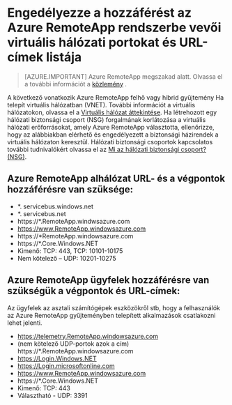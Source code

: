 
<properties
    pageTitle="Lista portokat és az URL-címek whitelist az Azure RemoteApp rendszerbe a virtuális ügyfélhálózat |} Microsoft Azure"
    description="Megtudhatja, hogy mely portokat és az URL-címek kell konfigurálása az Azure RemoteApp keresztüli kommunikációt."
    services="remoteapp"
    documentationCenter=""
    authors="mghosh1616"
    manager="mbaldwin" />

<tags
    ms.service="remoteapp"
    ms.workload="compute"
    ms.tgt_pltfrm="na"
    ms.devlang="na"
    ms.topic="article"
    ms.date="08/16/2016"
    ms.author="elizapo" />



# <a name="list-of-ports-and-urls-to-permit-access-for-azure-remoteapp-deployed-in-customer-virtual-network"></a>Engedélyezze a hozzáférést az Azure RemoteApp rendszerbe vevői virtuális hálózati portokat és URL-címek listája 

> [AZURE.IMPORTANT]
> Azure RemoteApp megszakad alatt. Olvassa el a további információt a [közlemény](https://go.microsoft.com/fwlink/?linkid=821148) .

A következő vonatkozik Azure RemoteApp felhő vagy hibrid gyűjtemény Ha telepít virtuális hálózatban (VNET). További információt a virtuális hálózatokon, olvassa el a [Virtuális hálózat áttekintése](../virtual-network/virtual-networks-overview.md). Ha létrehozott egy hálózati biztonsági csoport (NSG) forgalmának korlátozása a virtuális hálózati erőforrásokat, amely Azure RemoteApp választotta, ellenőrizze, hogy az alábbiakban elérhető és engedélyezett a biztonsági házirendek a virtuális hálózaton keresztül. Hálózati biztonsági csoportok kapcsolatos további tudnivalókért olvassa el az [Mi az hálózati biztonsági csoport? (NSG)](../virtual-network/virtual-networks-nsg.md).

##  <a name="azure-remoteapp-subnet-needs-access-to-these-endpoints-and-urls"></a>Azure RemoteApp alhálózat URL- és a végpontok hozzáférésre van szüksége: 
*   *. servicebus.windows.net
*    *. servicebus.net
*    https://*.RemoteApp.windwsazure.com  
*    https://www.RemoteApp.windowsazure.com 
*    https://*RemoteApp.windowsazure.com  
*    https://*.Core.Windows.NET  
*    Kimenő: TCP: 443, TCP: 10101-10175 
*    Nem kötelező – UDP: 10201-10275  
 
## <a name="azure-remoteapp-clients-need-access-to-these-endpoints-and-urls"></a>Azure RemoteApp ügyfelek hozzáférésre van szükségük a végpontok és URL-címek: 

Az ügyfelek az asztali számítógépek eszközökről stb, hogy a felhasználók az Azure RemoteApp gyűjteményben telepített alkalmazások csatlakozni lehet jelenti.

-  https://telemetry.RemoteApp.windowsazure.com  
-  (nem kötelező UDP-portok azok a cím) https://*.RemoteApp.windowsazure.com 
-  https://Login.Windows.NET  
-  https://Login.microsoftonline.com  
-  https://www.RemoteApp.windowsazure.com 
-  https://*.Core.Windows.NET  
-  Kimenő: TCP: 443  
-  Választható - UDP: 3391 